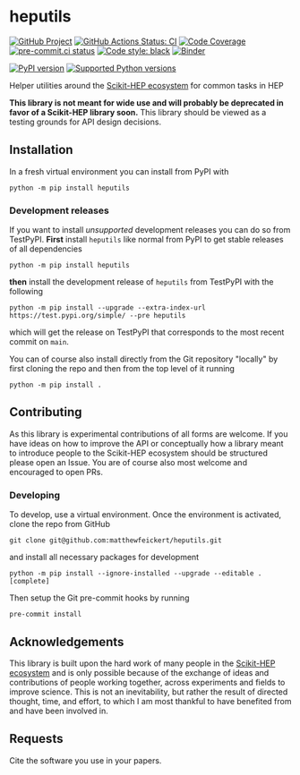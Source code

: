 # heputils

[![GitHub Project](https://img.shields.io/badge/GitHub--blue?style=social&logo=GitHub)](https://github.com/matthewfeickert/heputils)
[![GitHub Actions Status: CI](https://github.com/matthewfeickert/heputils/workflows/CI/badge.svg?branch=main)](https://github.com/matthewfeickert/heputils/actions?query=workflow%3ACI+branch%3Amain)
[![Code Coverage](https://codecov.io/gh/matthewfeickert/heputils/graph/badge.svg?branch=main)](https://codecov.io/gh/matthewfeickert/heputils?branch=main)
[![pre-commit.ci status](https://results.pre-commit.ci/badge/github/matthewfeickert/heputils/main.svg)](https://results.pre-commit.ci/latest/github/matthewfeickert/heputils/main)
[![Code style: black](https://img.shields.io/badge/code%20style-black-000000.svg)](https://github.com/psf/black)
[![Binder](https://mybinder.org/badge_logo.svg)](https://mybinder.org/v2/gh/matthewfeickert/heputils/HEAD?filepath=examples/dev-example.ipynb)

[![PyPI version](https://badge.fury.io/py/heputils.svg)](https://badge.fury.io/py/heputils)
[![Supported Python versions](https://img.shields.io/pypi/pyversions/heputils.svg)](https://pypi.org/project/heputils/)

Helper utilities around the [Scikit-HEP ecosystem][Scikit-HEP] for common tasks in HEP

**This library is not meant for wide use and will probably be deprecated in favor of a Scikit-HEP library soon.**
This library should be viewed as a testing grounds for API design decisions.

## Installation

In a fresh virtual environment you can install from PyPI with

```
python -m pip install heputils
```

### Development releases

If you want to install _unsupported_ development releases you can do so from TestPyPI.
**First** install `heputils` like normal from PyPI to get stable releases of all dependencies

```
python -m pip install heputils
```

**then** install the development release of `heputils` from TestPyPI with the following

```
python -m pip install --upgrade --extra-index-url https://test.pypi.org/simple/ --pre heputils
```

which will get the release on TestPyPI that corresponds to the most recent commit on `main`.

You can of course also install directly from the Git repository "locally" by first cloning the repo and then from the top level of it running

```
python -m pip install .
```

## Contributing

As this library is experimental contributions of all forms are welcome.
If you have ideas on how to improve the API or conceptually how a library meant to introduce people to the Scikit-HEP ecosystem should be structured please open an Issue.
You are of course also most welcome and encouraged to open PRs.

### Developing

To develop, use a virtual environment.
Once the environment is activated, clone the repo from GitHub

```
git clone git@github.com:matthewfeickert/heputils.git
```

and install all necessary packages for development

```
python -m pip install --ignore-installed --upgrade --editable .[complete]
```

Then setup the Git pre-commit hooks by running

```
pre-commit install
```

## Acknowledgements

This library is built upon the hard work of many people in the [Scikit-HEP ecosystem][Scikit-HEP] and is only possible because of the exchange of ideas and contributions of people working together, across experiments and fields to improve science.
This is not an inevitability, but rather the result of directed thought, time, and effort, to which I am most thankful to have benefited from and have been involved in.

## Requests

Cite the software you use in your papers.

[Scikit-HEP]: https://scikit-hep.org/
